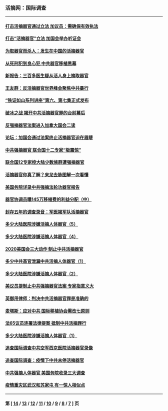 ### 活摘网：国际调查
---
#### [打击活摘器官通过立法 加议员：需确保有效执法](../../pages/nf5947/n13886356.md?01020430) 
#### [打击“活摘器官”立法 加国会举办听证会](../../pages/nf5947/n13869362.md?01020430) 
#### [为取器官而杀人：发生在中国的活摘器官](../../pages/nf5947/n13794731.md?01020430) 
#### [从死刑犯到良心犯 中共器官移植黑幕](../../pages/nf5947/n13764669.md?01020430) 
#### [新报告：三百多医生疑从活人身上摘取器官](../../pages/nf5947/n13703044.md?01020430) 
#### [王友群：反活摘器官世界峰会聚焦中共暴行](../../pages/nf5947/n13250738.md?01020430) 
#### [“铁证如山系列讲座”第六、第七集正式发布](../../pages/nf5947/n13106287.md?01020430) 
#### [破冰之战 揭开中共活摘器官罪的台前幕后](../../pages/nf5947/n13082457.md?01020430) 
#### [反强摘器官法案进入加拿大国会二读](../../pages/nf5947/n13033450.md?01020430) 
#### [论坛：加国会通过法案终止活摘器官迫在眉睫](../../pages/nf5947/n13029839.md?01020430) 
#### [中共强摘器官 联合国十二专家“极震惊”](../../pages/nf5947/n13024313.md?01020430) 
#### [联合国12专家控大陆少数族群遭强摘器官](../../pages/nf5947/n13023877.md?01020430) 
#### [活摘器官你真了解？来龙去脉图解一次看懂](../../pages/nf5947/n13013820.md?01020430) 
#### [美国务院详录中共强摘法轮功器官报告](../../pages/nf5947/n12944519.md?01020430) 
#### [器官协调员曝145万移植费的利益分配（中）](../../pages/nf5947/n12894547.md?01020430) 
#### [封存五年的调查录音：军医揭军队活摘器官](../../pages/nf5947/n12798692.md?01020430) 
#### [多少大陆医院涉嫌活摘人体器官（5）](../../pages/nf5947/n12768383.md?01020430) 
#### [多少大陆医院涉嫌活摘人体器官（4）](../../pages/nf5947/n12664434.md?01020430) 
#### [2020美国会三大动作 制止中共活摘器官](../../pages/nf5947/n12682004.md?01020430) 
#### [多少中共高官泄漏中共活摘人体器官（1）](../../pages/nf5947/n12671234.md?01020430) 
#### [多少大陆医院涉嫌活摘人体器官（2）](../../pages/nf5947/n12655589.md?01020430) 
#### [美议员提制止中共强摘器官法案 专家指意义大](../../pages/nf5947/n12630561.md?01020430) 
#### [英御用律师：判决中共活摘器官罪是准确的](../../pages/nf5947/n12580740.md?01020430) 
#### [麦塔斯：应对中共 国际移植协会需改七原则](../../pages/nf5947/n12514711.md?01020430) 
#### [法65议员连署法律提案 抵制中共活摘罪行](../../pages/nf5947/n12437047.md?01020430) 
#### [多少大陆医院涉嫌活摘人体器官（1）](../../pages/nf5947/n12414284.md?01020430) 
#### [追查国际调查中共空军西京医院活摘器官录像](../../pages/nf5947/n12348837.md?01020430) 
#### [追查国际调查：疫情下中共未停活摘器官](../../pages/nf5947/n12273415.md?01020430) 
#### [中共强摘人体器官 美国务院收录三大调查](../../pages/nf5947/n12181488.md?01020430) 
#### [疫情重灾区武汉和苏家屯 有一惊人相似点](../../pages/nf5947/n12150824.md?01020430) 

---
#### 第 [ [14](./14.md?01020430) / [13](./13.md?01020430) / [12](./12.md?01020430) / [11](./11.md?01020430) / [10](./10.md?01020430) / [9](./9.md?01020430) / [8](./8.md?01020430) / [7](./7.md?01020430) ] 页

